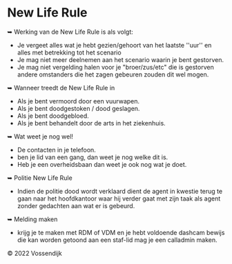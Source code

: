 # New Life Rule
➥ Werking van de New Life Rule is als volgt:
   - Je vergeet alles wat je hebt gezien/gehoort van het laatste ''uur'' en alles met betrekking tot het scenario</br>
   - Je mag niet meer deelnemen aan het scenario waarin je bent gestorven.</br>
   - Je mag niet vergelding halen voor je "broer/zus/etc" die is gestorven andere omstanders die het zagen gebeuren zouden dit wel mogen.</br>

➥ Wanneer treedt de New Life Rule in </b>
   - Als je bent vermoord door een vuurwapen.</b></br>
   - Als je bent doodgestoken / dood geslagen.</b></br>
   - Als je bent doodgebloed.</b></br>
   - Als je bent behandelt door de arts in het ziekenhuis.</b></br>

➥ Wat weet je nog wel! </b> 
   - De contacten in je telefoon.</br>
   - ben je lid van een gang, dan weet je nog welke dit is.</br>
   - Heb je een overheidsbaan dan weet je ook nog wat je doet.</br>

➥ Politie New Life Rule </b>
   - Indien de politie dood wordt verklaard dient de agent in kwestie terug te gaan naar het hoofdkantoor waar hij verder gaat met zijn taak als agent zonder gedachten aan wat er is gebeurd.

➥ Melding maken </b>
   - krijg je te maken met RDM of VDM en je hebt voldoende dashcam bewijs die kan worden getoond aan een staf-lid mag je een calladmin maken.

© 2022 Vossendijk
